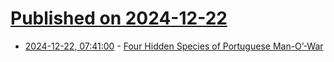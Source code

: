 # [Published on 2024-12-22](index.md)

* [2024-12-22, 07:41:00](https://soylentnews.org/article.pl?sid=24/12/21/0322239&from=rss) - [Four Hidden Species of Portuguese Man-O’-War](https://soylentnews.org/article.pl?sid=24/12/21/0322239&from=rss)
